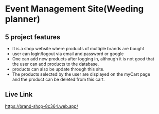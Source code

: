 # Event Management Site(Weeding planner)

**5 project features**
---
* It is a shop website where products of multiple brands are bought
* user can login/logout via email and password or google
* One can add new products after logging in, although it is not good that the user can add products to the database.
* products can also be update through this site.
* The products selected by the user are displayed on the myCart page and the product can be deleted from this cart.

**Live Link**
---
https://brand-shop-8c364.web.app/
